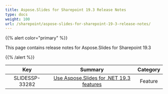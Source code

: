 ```yaml
---
title: Aspose.Slides for Sharepoint 19.3 Release Notes
type: docs
weight: 100
url: /sharepoint/aspose-slides-for-sharepoint-19-3-release-notes/
---
```


{{% alert color="primary" %}} 

This page contains release notes for Aspose.Slides for Sharepoint 19.3

{{% /alert %}} 

|**Key** |**Summary** |**Category** |
| :-: | :-: | :-: |
|SLIDESSP-33282|[Use Aspose.Slides for .NET 19.3 features](https://docs.aspose.com/display/slidesnet/Aspose.Slides+for+.NET+19.3+Release+Notes)|Feature|

